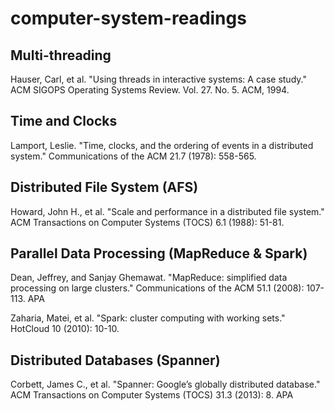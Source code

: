 # computer-system-readings

## Multi-threading 
Hauser, Carl, et al. "Using threads in interactive systems: A case study." ACM SIGOPS Operating Systems Review. Vol. 27. No. 5. ACM, 1994. 

## Time and Clocks
Lamport, Leslie. "Time, clocks, and the ordering of events in a distributed system." Communications of the ACM 21.7 (1978): 558-565.

## Distributed File System (AFS)
Howard, John H., et al. "Scale and performance in a distributed file system." ACM Transactions on Computer Systems (TOCS) 6.1 (1988): 51-81. 

## Parallel Data Processing (MapReduce & Spark)
Dean, Jeffrey, and Sanjay Ghemawat. "MapReduce: simplified data processing on large clusters." Communications of the ACM 51.1 (2008): 107-113. APA	

Zaharia, Matei, et al. "Spark: cluster computing with working sets." HotCloud 10 (2010): 10-10.

## Distributed Databases (Spanner)
Corbett, James C., et al. "Spanner: Google’s globally distributed database." ACM Transactions on Computer Systems (TOCS) 31.3 (2013): 8. APA	
